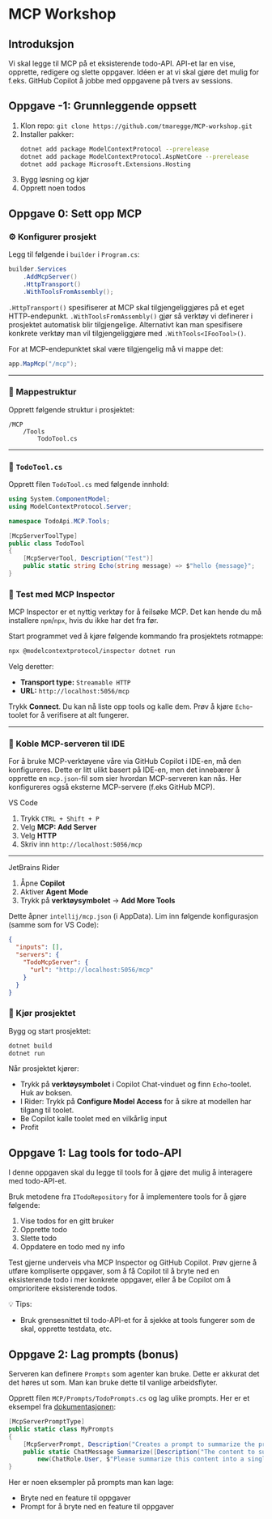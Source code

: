 # MCP Workshop

## Introduksjon

Vi skal legge til MCP på et eksisterende todo-API. API-et lar en vise, opprette, redigere og slette oppgaver. Idéen er at vi skal gjøre det mulig for f.eks. GitHub Copilot å jobbe med oppgavene på tvers av sessions.

## Oppgave -1: Grunnleggende oppsett

1. Klon repo: `git clone https://github.com/tmaregge/MCP-workshop.git`
2. Installer pakker:
    ```bash
    dotnet add package ModelContextProtocol --prerelease
    dotnet add package ModelContextProtocol.AspNetCore --prerelease
    dotnet add package Microsoft.Extensions.Hosting
    ```
3. Bygg løsning og kjør
4. Opprett noen todos

## Oppgave 0: Sett opp MCP

### ⚙️ Konfigurer prosjekt

Legg til følgende i `builder` i `Program.cs`:

```csharp
builder.Services
    .AddMcpServer()
    .HttpTransport() 
    .WithToolsFromAssembly();
```

`.HttpTransport()` spesifiserer at MCP skal tilgjengeliggjøres på et eget HTTP-endepunkt. `.WithToolsFromAssembly()` gjør så verktøy vi definerer i prosjektet automatisk blir tilgjengelige. Alternativt kan man spesifisere konkrete verktøy man vil tilgjengeliggjøre med `.WithTools<IFooTool>()`.

For at MCP-endepunktet skal være tilgjengelig må vi mappe det:
```csharp
app.MapMcp("/mcp");
```

---

### 📁 Mappestruktur

Opprett følgende struktur i prosjektet:

```
/MCP
    /Tools
        TodoTool.cs
```

---

### 🧩 `TodoTool.cs`

Opprett filen `TodoTool.cs` med følgende innhold:

```csharp
using System.ComponentModel;
using ModelContextProtocol.Server;

namespace TodoApi.MCP.Tools;

[McpServerToolType]
public class TodoTool
{
    [McpServerTool, Description("Test")]
    public static string Echo(string message) => $"hello {message}";
}
```

### 🧪 Test med MCP Inspector

MCP Inspector er et nyttig verktøy for å feilsøke MCP. Det kan hende du må installere `npm`/`npx`, hvis du ikke har det fra før.

Start programmet ved å kjøre følgende kommando fra prosjektets rotmappe:

```bash
npx @modelcontextprotocol/inspector dotnet run
```

Velg deretter:

* **Transport type:** `Streamable HTTP`
* **URL:** `http://localhost:5056/mcp`

Trykk **Connect**.
Du kan nå liste opp tools og kalle dem. Prøv å kjøre `Echo`-toolet for å verifisere at alt fungerer.

---

### 🧠 Koble MCP-serveren til IDE

For å bruke MCP-verktøyene våre via GitHub Copilot i IDE-en, må den konfigureres. Dette er litt ulikt basert på IDE-en, men det innebærer å opprette en `mcp.json`-fil som sier hvordan MCP-serveren kan nås. Her konfigureres også eksterne MCP-servere (f.eks GitHub MCP).

VS Code

1. Trykk `CTRL + Shift + P`
2. Velg **MCP: Add Server**
3. Velg **HTTP**
4. Skriv inn `http://localhost:5056/mcp`

---

JetBrains Rider

1. Åpne **Copilot**
2. Aktiver **Agent Mode**
3. Trykk på **verktøysymbolet** → **Add More Tools**

Dette åpner `intellij/mcp.json` (i AppData).
Lim inn følgende konfigurasjon (samme som for VS Code):

```json
{
  "inputs": [],
  "servers": {
    "TodoMcpServer": {
      "url": "http://localhost:5056/mcp"
    }
  }
}
```

### 🚀 Kjør prosjektet

Bygg og start prosjektet:

```bash
dotnet build
dotnet run
```

Når prosjektet kjører:

* Trykk på **verktøysymbolet** i Copilot Chat-vinduet og finn `Echo`-toolet. Huk av boksen.
* I Rider: Trykk på **Configure Model Access** for å sikre at modellen har tilgang til toolet.
* Be Copilot kalle toolet med en vilkårlig input 
* Profit

## Oppgave 1: Lag tools for todo-API

I denne oppgaven skal du legge til tools for å gjøre det mulig å interagere med todo-API-et.

Bruk metodene fra `ITodoRepository` for å implementere tools for å gjøre følgende:
1. Vise todos for en gitt bruker
2. Opprette todo
3. Slette todo
4. Oppdatere en todo med ny info

Test gjerne underveis vha MCP Inspector og GitHub Copilot. Prøv gjerne å utføre kompliserte oppgaver, som å få Copilot til å bryte ned en eksisterende todo i mer konkrete oppgaver, eller å be Copilot om å omprioritere eksisterende todos.

💡 Tips:
* Bruk grensesnittet til todo-API-et for å sjekke at tools fungerer som de skal, opprette testdata, etc.

## Oppgave 2: Lag prompts (bonus)

Serveren kan definere `Prompts` som agenter kan bruke. Dette er akkurat det det høres ut som. Man kan bruke dette til vanlige arbeidsflyter.

Opprett filen `MCP/Prompts/TodoPrompts.cs` og lag ulike prompts. Her er et eksempel fra [dokumentasjonen](https://github.com/modelcontextprotocol/csharp-sdk):
```csharp
[McpServerPromptType]
public static class MyPrompts
{
    [McpServerPrompt, Description("Creates a prompt to summarize the provided message.")]
    public static ChatMessage Summarize([Description("The content to summarize")] string content) =>
        new(ChatRole.User, $"Please summarize this content into a single sentence: {content}");
}
```

Her er noen eksempler på prompts man kan lage:
* Bryte ned en feature til oppgaver
* Prompt for å bryte ned en feature til oppgaver



